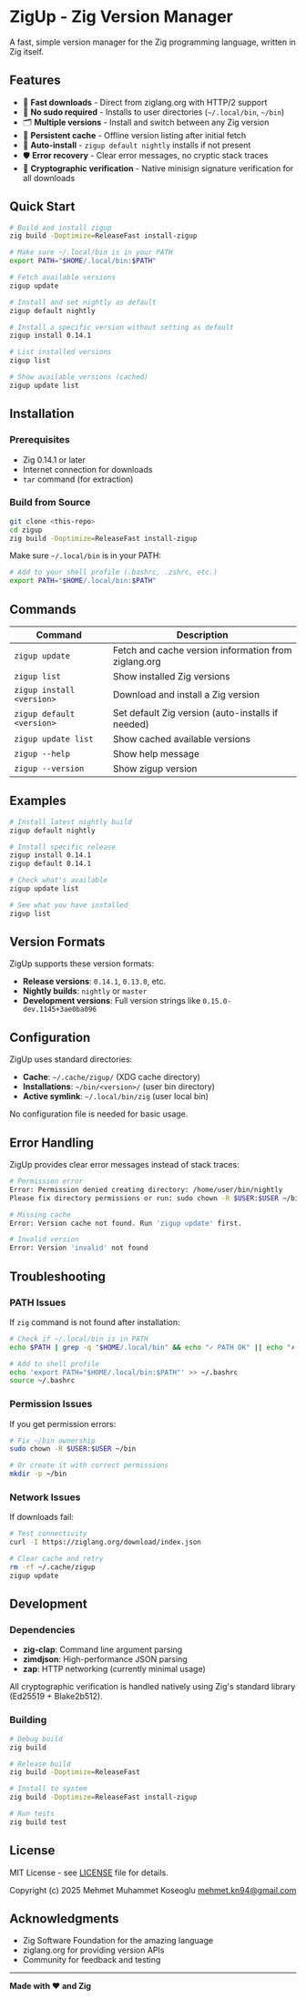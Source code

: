 # ZigUp - Zig Version Manager

A fast, simple version manager for the Zig programming language, written in Zig itself.

## Features

- 🚀 **Fast downloads** - Direct from ziglang.org with HTTP/2 support
- 🔧 **No sudo required** - Installs to user directories (`~/.local/bin`, `~/bin`)
- 🗂️ **Multiple versions** - Install and switch between any Zig version
- 💾 **Persistent cache** - Offline version listing after initial fetch
- 🎯 **Auto-install** - `zigup default nightly` installs if not present
- 🛡️ **Error recovery** - Clear error messages, no cryptic stack traces
- 🔐 **Cryptographic verification** - Native minisign signature verification for all downloads

## Quick Start

```bash
# Build and install zigup
zig build -Doptimize=ReleaseFast install-zigup

# Make sure ~/.local/bin is in your PATH
export PATH="$HOME/.local/bin:$PATH"

# Fetch available versions
zigup update

# Install and set nightly as default
zigup default nightly

# Install a specific version without setting as default
zigup install 0.14.1

# List installed versions
zigup list

# Show available versions (cached)
zigup update list
```

## Installation

### Prerequisites
- Zig 0.14.1 or later
- Internet connection for downloads
- `tar` command (for extraction)

### Build from Source
```bash
git clone <this-repo>
cd zigup
zig build -Doptimize=ReleaseFast install-zigup
```

Make sure `~/.local/bin` is in your PATH:
```bash
# Add to your shell profile (.bashrc, .zshrc, etc.)
export PATH="$HOME/.local/bin:$PATH"
```

## Commands

| Command | Description |
|---------|-------------|
| `zigup update` | Fetch and cache version information from ziglang.org |
| `zigup list` | Show installed Zig versions |
| `zigup install <version>` | Download and install a Zig version |
| `zigup default <version>` | Set default Zig version (auto-installs if needed) |
| `zigup update list` | Show cached available versions |
| `zigup --help` | Show help message |
| `zigup --version` | Show zigup version |

## Examples

```bash
# Install latest nightly build
zigup default nightly

# Install specific release
zigup install 0.14.1
zigup default 0.14.1

# Check what's available
zigup update list

# See what you have installed
zigup list
```

## Version Formats

ZigUp supports these version formats:

- **Release versions**: `0.14.1`, `0.13.0`, etc.
- **Nightly builds**: `nightly` or `master`
- **Development versions**: Full version strings like `0.15.0-dev.1145+3ae0ba096`

## Configuration

ZigUp uses standard directories:
- **Cache**: `~/.cache/zigup/` (XDG cache directory)
- **Installations**: `~/bin/<version>/` (user bin directory)  
- **Active symlink**: `~/.local/bin/zig` (user local bin)

No configuration file is needed for basic usage.

## Error Handling

ZigUp provides clear error messages instead of stack traces:

```bash
# Permission error
Error: Permission denied creating directory: /home/user/bin/nightly
Please fix directory permissions or run: sudo chown -R $USER:$USER ~/bin

# Missing cache
Error: Version cache not found. Run 'zigup update' first.

# Invalid version
Error: Version 'invalid' not found
```

## Troubleshooting

### PATH Issues
If `zig` command is not found after installation:
```bash
# Check if ~/.local/bin is in PATH
echo $PATH | grep -q "$HOME/.local/bin" && echo "✓ PATH OK" || echo "✗ Add ~/.local/bin to PATH"

# Add to shell profile
echo 'export PATH="$HOME/.local/bin:$PATH"' >> ~/.bashrc
source ~/.bashrc
```

### Permission Issues
If you get permission errors:
```bash
# Fix ~/bin ownership
sudo chown -R $USER:$USER ~/bin

# Or create it with correct permissions
mkdir -p ~/bin
```

### Network Issues
If downloads fail:
```bash
# Test connectivity
curl -I https://ziglang.org/download/index.json

# Clear cache and retry
rm -rf ~/.cache/zigup
zigup update
```

## Development

### Dependencies
- **zig-clap**: Command line argument parsing
- **zimdjson**: High-performance JSON parsing  
- **zap**: HTTP networking (currently minimal usage)

All cryptographic verification is handled natively using Zig's standard library (Ed25519 + Blake2b512).

### Building
```bash
# Debug build
zig build

# Release build  
zig build -Doptimize=ReleaseFast

# Install to system
zig build -Doptimize=ReleaseFast install-zigup

# Run tests
zig build test
```

## License

MIT License - see [LICENSE](LICENSE) file for details.

Copyright (c) 2025 Mehmet Muhammet Koseoglu <mehmet.kn94@gmail.com>

## Acknowledgments

- Zig Software Foundation for the amazing language
- ziglang.org for providing version APIs
- Community for feedback and testing

---

**Made with ❤️ and Zig**